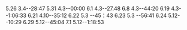 5.26 3.4--28:47 
5.31 4.3--00:00
6.1  4.3--27.48
6.8  4.3--44:20
6.19 4.3--1:06:33
6.21 4.10--35:12
6.22 5.3 --45：43
6.23 5.3 --56:41
6.24 5.12--10:29
6.29 5.12--45:04
7.1  5.12--1:18:53